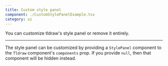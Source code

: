 ```yaml
---
title: Custom style panel
component: ./CustomStylePanelExample.tsx
category: ui
---
```


You can customize tldraw's style panel or remove it entirely.

---

The style panel can be customized by providing a `StylePanel` component to the `Tldraw` component's `components` prop. If you provide `null`, then that component will be hidden instead.
